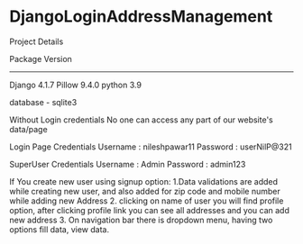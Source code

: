 # DjangoLoginAddressManagement

Project Details 

Package    Version
---------- -------
Django     4.1.7
Pillow     9.4.0
python     3.9


database - sqlite3

Without Login credentials No one can access any part of our website's data/page

Login Page Credentials
Username : nileshpawar11
Password : userNilP@321

SuperUser Credentials
Username : Admin
Password : admin123

If You create new user using signup option:
1.Data validations are added while creating new user,
and also added for zip code and mobile number while adding new Address
2. clicking on name of user you will find profile option,
after clicking profile link you can see all addresses and 
you can add new address
3. On navigation bar there is dropdown menu,
having two options fill data, view  data.
